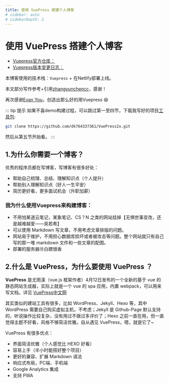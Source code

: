 ```yaml
---
title: 使用 VuePress 搭建个人博客
# sidebar: auto
# sidebarDepth: 2
---
```


# 使用 VuePress 搭建个人博客

<NpmBadge package="vuepress" />

- [Vuepress官方仓库：](https://github.com/vuepress/vuepress-next)
- [Vuepress版本变更日志：](https://github.com/vuepress/vuepress-next/blob/main/CHANGELOG.md)

本博客使用的技术栈：`Vuepress`<Badge type="tip" text="v2.0.0-beta.24" vertical="top" /> + 在Netlify部署上线。

本文部分写作参考+引用[zhangyunchencc](https://github.com/zhangyunchencc)，感谢！

再次感谢[Evan You](https://github.com/yyx990803)，创造出那么好的用Vuepress :laughing:


<!-- [[toc]] -->

::: tip 提示
如果不喜demo构建过程，可以跳过第一至四节，下载我写好的项目[工具包](https://github.com/dk764337361/VuePress2x.git): 
```bash
git clone https://github.com/dk764337361/VuePress2x.git
```
然后从第五节开始看。
:::

## 1.为什么你需要一个博客？
优秀的程序员都在写博客，写博客有很多好处：
- 帮助自己梳理、总结、理解知识点（个人提升）
- 帮助别人理解知识点（好人一生平安）
- 简历更好看，更多面试机会（升职加薪）

### 我为什么使用Vuepress来构建博客：
- 不用怕某道云笔记，某象笔记、CS？N 之类的网站挂掉【无惧世事变改，还是越难越爱——吴若希】
- 可以使用 Markdown 写文章，不用考虑文章排版的问题。
- 网站易于维护，不用担心数据库损坏或者被攻击等问题。整个网站就只有自己写的那一堆 markdown 文件和一些文章的配图。
- 部署的服务器:accept:白嫖很香

## 2.什么是 VuePress，为什么要使用 VuePress ？
**VuePress** 是尤雨溪（vue.js 框架作者）4月12日发布的一个全新的基于 vue 的静态网站生成器，实际上就是一个 vue 的 spa 应用，内置 webpack，可以用来写文档。详见 [VuePress中文网](https://v2.vuepress.vuejs.org/zh/)

其实类似的建站工具有很多，比如 WordPress、Jekyll、Hexo 等，其中 WordPress 需要自己购买虚拟主机，不考虑；Jekyll 是 Github-Page 默认支持的，听说操作比较复杂，没有用过不做过多评价了；Hexo 之前一直在用，但一直觉得主题不好看，风格不够简洁优雅。自从遇见 VuePress，嗯，就是它了~ 

VuePress 有很多优点：
- 界面简洁优雅（个人感觉比 HEXO 好看）
- 容易上手（半小时能搭好整个项目）
- 更好的兼容、扩展 Markdown 语法
- 响应式布局，PC端、手机端
- Google Analytics 集成
- 支持 PWA